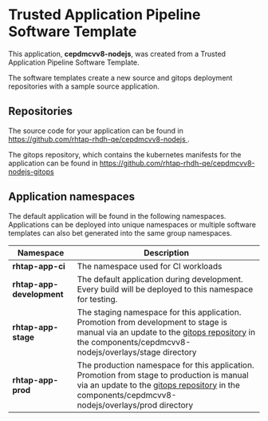 # Trusted Application Pipeline Software Template

This application, **cepdmcvv8-nodejs**, was created from a Trusted Application Pipeline Software Template.

The software templates create a new source and gitops deployment repositories with a sample source application. 

## Repositories

The source code for your application can be found in [https://github.com/rhtap-rhdh-qe/cepdmcvv8-nodejs ](https://github.com/rhtap-rhdh-qe/cepdmcvv8-nodejs ).
 
The gitops repository, which contains the kubernetes manifests for the application can be found in 
[https://github.com/rhtap-rhdh-qe/cepdmcvv8-nodejs-gitops ](https://github.com/rhtap-rhdh-qe/cepdmcvv8-nodejs-gitops ) 

## Application namespaces 

The default application will be found in the following namespaces. Applications can be deployed into unique namespaces or multiple software templates can also bet generated into the same group namespaces.  

|  Namespace   |  Description   |  
| -------- | -------- |
| **rhtap-app-ci** | The namespace used for CI workloads |
| **rhtap-app-development** | The default application during development. Every build will be deployed to this namespace for testing. |
| **rhtap-app-stage** | The staging namespace for this application. Promotion from development to stage is manual via an update to the [gitops repository](https://github.com/rhtap-rhdh-qe/cepdmcvv8-nodejs-gitops ) in the components/cepdmcvv8-nodejs/overlays/stage directory |
| **rhtap-app-prod** | The production namespace for this application. Promotion from stage to production is manual via an update to the [gitops repository](https://github.com/rhtap-rhdh-qe/cepdmcvv8-nodejs-gitops ) in the components/cepdmcvv8-nodejs/overlays/prod directory |